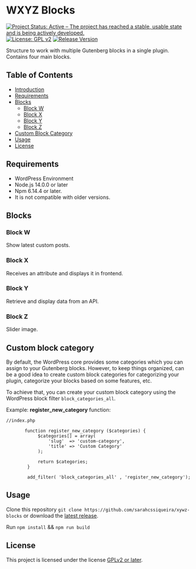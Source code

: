 # WXYZ Blocks

[![Project Status: Active – The project has reached a stable, usable state and is being actively developed.](https://www.repostatus.org/badges/latest/active.svg)](https://www.repostatus.org/#active)
[![License: GPL v2](https://img.shields.io/badge/License-GPL_v2-blue.svg)](https://www.gnu.org/licenses/old-licenses/gpl-2.0.en.html)
[![Release Version](https://img.shields.io/github/release/sarahcssiqueira/xywz-blocks.svg)](https://github.com/sarahcssiqueira/xywz-blocks/releases/latest)

Structure to work with multiple Gutenberg blocks in a single plugin. Contains four main blocks.

## Table of Contents

- [Introduction](#XYW...Z-blocks)
- [Requirements](#requirements)
- [Blocks](#blocks)
  - [Block W](#block-w)
  - [Block X](#block-x)
  - [Block Y](#block-y)
  - [Block Z](#block-z)
- [Custom Block Category](#custom-block-category)
- [Usage](#usage)
- [License](#license)

## Requirements

- WordPress Environment
- Node.js 14.0.0 or later
- Npm 6.14.4 or later.
- It is not compatible with older versions.

## Blocks

### Block W

Show latest custom posts.

### Block X

Receives an attribute and displays it in frontend.

### Block Y

Retrieve and display data from an API.

### Block Z

Slider image.

## Custom block category

By default, the WordPress core provides some categories which you can assign to your Gutenberg blocks. However, to keep things organized, can be a good idea to create custom block categories for categorizing your plugin, categorize your blocks based on some features, etc.

To achieve that, you can create your custom block category using the WordPress block filter `block_categories_all`.

Example: **register_new_category** function:

```
//index.php

       function register_new_category ($categories) {
            $categories[] = array(
                'slug'  => 'custom-category',
                'title' => 'Custom Category'
            );

            return $categories;
        }

        add_filter( 'block_categories_all' , 'register_new_category');

```

## Usage

Clone this repository `git clone https://github.com/sarahcssiqueira/xywz-blocks` or download the [latest release](https://github.com/sarahcssiqueira/xywz-blocks/releases).

Run `npm install` && `npm run build`

## License

This project is licensed under the license [GPLv2 or later](https://choosealicense.com/licenses/gpl-2.0/#).
